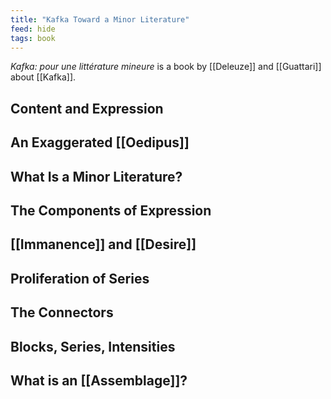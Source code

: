 ```yaml
---
title: "Kafka Toward a Minor Literature"
feed: hide
tags: book
---
```


_Kafka: pour une littérature mineure_ is a book by [[Deleuze]] and [[Guattari]] about [[Kafka]]. 

## Content and Expression

## An Exaggerated [[Oedipus]]

## What Is a Minor Literature? 

## The Components of Expression

## [[Immanence]] and [[Desire]]

## Proliferation of Series

## The Connectors

## Blocks, Series, Intensities

## What is an [[Assemblage]]? 